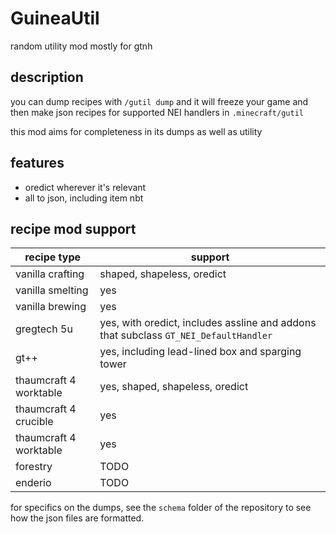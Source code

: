 # GuineaUtil

random utility mod mostly for gtnh

## description

you can dump recipes with `/gutil dump` and it will freeze your game and then make json recipes
for supported NEI handlers in `.minecraft/gutil`

this mod aims for completeness in its dumps as well as utility

## features

 - oredict wherever it's relevant
 - all to json, including item nbt

## recipe mod support

| recipe type            | support                                                                              |
|------------------------|--------------------------------------------------------------------------------------|
| vanilla crafting       | shaped, shapeless, oredict                                                           |
| vanilla smelting       | yes                                                                                  |
| vanilla brewing        | yes                                                                                  |
| gregtech 5u            | yes, with oredict, includes assline and addons that subclass `GT_NEI_DefaultHandler` |
| gt++                   | yes, including lead-lined box and sparging tower                                     |
| thaumcraft 4 worktable | yes, shaped, shapeless, oredict                                                      |
| thaumcraft 4 crucible  | yes                                                                                  |
| thaumcraft 4 worktable | yes                                                                                  |
| forestry               | TODO                                                                                 |
| enderio                | TODO                                                                                 |

for specifics on the dumps, see the `schema` folder of the repository to see how the json files
are formatted.
